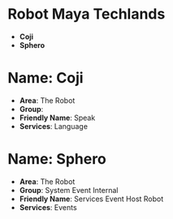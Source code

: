 # Robot Maya Techlands

- __Coji__
- __Sphero__

# Name: Coji

- __Area__: The Robot
- __Group__: 
- __Friendly Name__: Speak
- __Services__: Language

# Name: Sphero

- __Area__: The Robot
- __Group__: System Event Internal
- __Friendly Name__: Services Event Host Robot
- __Services__: Events

